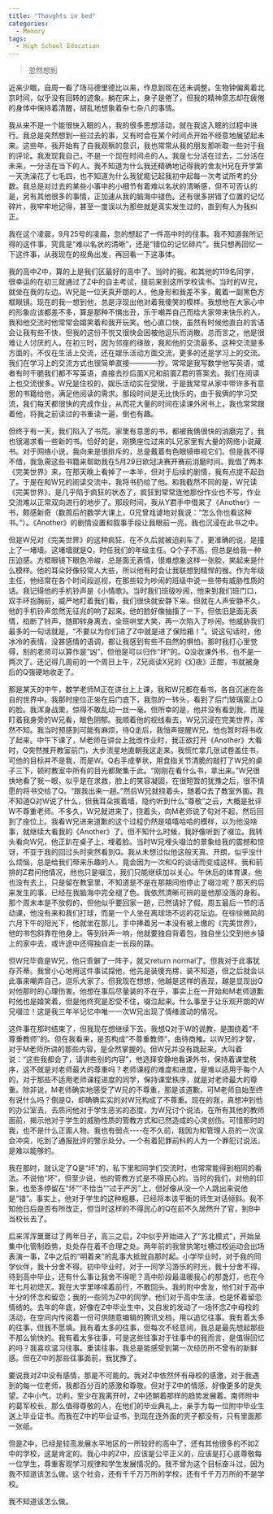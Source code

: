 ```yaml
---
title: "Thoughts in bed"
categories:
  - Memory
tags:
  - High School Education
---
```

>忽然想到

近来少眠，自周一看了场马德里德比以来，作息到现在还未调整。生物钟偏离着北京时间，似乎没有回转的迹象。躺在床上，身子是倦了，但我的精神意志却在疲倦的身体中保持着清醒，胡乱地想象着杂七杂八的事情。

​我从来不是一个能很快入眠的人，我的很多思想活动，就在我这入眠的过程中进行。我总是突然想到一些过去的事，又有时会在某个时间点开始不经意地展望起未来。这些年，我开始有了自我观察的意识，我也常常从我的朋友那听取一些对于我的评论。我发现我自己，不是一个现在时间点的人。我是七分活在过去，二分活在未来，一分活在当下的人。我不知道为什么我还精确地记得我的舍友H兄在开学第一天洗澡花了七毛四，也不知道为什么我犹能记起我初中起每一次考试所考的分数。我总是对过去的某些小事中的小细节有着难以名状的清晰感，但不可否认的是，另有其他很多的事情，正加速从我的脑海中褪色。还有很多拼错了位置的记忆碎片，我牢牢地记得，甚至一度误以为那些就是真实发生过的，直到有人为我纠正。

​我在这个凌晨，9月25号的凌晨，忽的想起了一件高中时的往事。我不知道我所记得的这件事，究竟是“难以名状的清晰”，还是“错位的记忆碎片”。我只想再回忆一下这件事，从我现在的视角出发，再回看一下这事体。

​我的高中Z中，算的上是我们区最好的高中了。当时的我，和其他的119名同学，很幸运的在初三就通过了Z中的自主考试，提前来到这所学校读书。当时的W兄，就坐在我的左边。W兄是一位天真开朗的人，他身形和我差不多，戴着一副黑色方框眼镜。现在的我一想到他，总是浮现出他对着我傻笑的模样。我想他在大家心中的形象应该都差不多，算是那种不惧出丑，乐于嘲弄自己而给大家带来快乐的人，我和他交流时他常常会嬉笑着和我开玩笑。他心直口快，虽然有时候他直白的言语会让我有些不快，但我的这份不悦又很快会因被他逗乐而消散。总而言之，他是很难让人讨厌的人。在初三时，因为邻座的缘故，我和他的交流最多。这种交流是多方面的，不仅在生活上交流，还在娱乐活动方面交流，更多的还是学习上的交流。我们在学习上的交流方式也很简单直接————抄。常常是我写数学他写英语，或者有时干脆我们都不写英语，直接去抄后面X兄和前面Z君的答案去。我们在阅读上也交流很多。W兄是住校的，娱乐活动实在受限，于是我常常从家中带许多有意思的书籍给他，满足他阅读的需求。那段时间是无比快乐的，由于我俩的学习交流，我们每天都很快的完成作业，从而花大量的时间在读课外闲书上，我也常常跟着他，将我之前读过的书重读一遍，倒也有趣。

​但终于有一天，我们陷入了书荒。家里有意思的书，都被我俩很快的消磨完了，我也很渴求看一些新的书。恰好的是，刚换座位过来的L兄家里有大量的网络小说藏书。对于网络小说，我向来是很排斥的，总是戴着有色眼镜审视它们。但是我不得不借，我急需这些书籍来帮助我在5月29日欧冠决赛开赛前消磨时间。我借了两本《完美世界》来，在那天晚上看掉了一本半，但对于后续的剧情，我有点提不起劲了。于是在和W兄的阅读交流中，我将书扔给了他。和我截然不同的是，W兄读《完美世界》，是几乎陷于疯狂的状态了，疯狂到常常连他那份作业也不写，作业交流难以正常双向进行的地步了。那段时间，我从Y君手中借来了《Another》一书，颇感新奇（数周后的数学大课上，G兄曾戏谑地对我说：“怎么你也看这种书。”）。《Another》的剧情设置和叙事手段让我眼前一亮，我也沉浸在此书之中。

但是W兄对《完美世界》的这种疯狂，在不久后就被迫刹车了，更准确的说，是撞上了一堵墙。这堵墙就是Q，时任我们的年级主任。Q个子不高，但总是给我一种压迫感。方框眼镜下眼色冷峻，总是面无表情，很难想象这样一张脸，笑起来是什么模样。他的耳朵好像较常人大些，所以他有时会让我联想到精悍的猴。作为年级主任，他经常在各个时间段巡视，在那些较为吵闹的班级中说一些带有威胁性质的话。我记得他的手机铃声是《小情歌》。当时我们班级吵闹，他来到我们班门口，双手环抱胸前，威严地盯着我们看，我们很快就安静下来。但就在人声安静不久，他的手机铃声忽然无征兆的响了起来。他的脸好像抽搐了一下，但依旧是面无表情，掐断了铃声，随即转身离去，全班哄堂大笑，再一次陷入了吵闹。他威胁我们最多的一句话就是，“不要以为你们进了Z中就是进了保险箱！”。说这句话时，他冰冷的表情，没甚感情的语调，都让我感到有些不自然的惧怕。那时我打心里觉得，别的老师可以算作是“凶”，但他是可以归作“坏”的。Q没收课外书，也不是一两次了。还记得几周前的一个周日上午，Z兄阅读X兄的《幻夜》正酣，书就被身后的Q强硬地收走了。

​那是某天的中午，数学老师M正在讲台上上课，我和W兄都在看书，各自沉迷在各自的世界中。我那时座位正坐在后门底下，我忽的一转头，看到了后门玻璃窗上Q的脸。我浑身战栗，惊得不敢乱动一丝一毫。但所幸的是，他并没有看到我，而是盯着我身旁的W兄看，眼色阴郁。我顺着他的视线看去，W兄沉浸在完美世界，浑然不知。我当时预感到可能有麻烦，待Q走后，我悄声提醒W兄，他也暂时将书收了起来。中午下课了，M老师在讲台上批改作业时，我正欲打开《Another》大看时，Q突然推开教室前门，大步流星地直朝我这走来。我慌忙拿几张试卷盖住书，可他的目标并不是我，而是W。Q右手成拳状，用食指关节清脆的敲打了W兄的桌子三下，顿时教室中所有的目光都聚集于此。“刚刚在看什么书，拿出来。”W兄很快地看了我一眼，似乎是在求救，脸上的笑容凝固，在很短暂的犹豫之后，很不情愿的将书交给了Q。“跟我出来一趟。”然后W兄就挠着头，随着Q去了教室外面。我不知道Q对W说了什么，但我耳朵挨着墙，隐约听到什么“尊敬”之云，大概是批评W不尊重老师。不多久，W兄就进来了，挠着头，向M老师说了句对不起，然后回到了座位上。我看W兄进来道歉的这个过程仍然是嘻嘻哈哈的模样，以为他没啥事，就继续大看我的《Another》了。但不知什么时候，我好像听到了啜泣。我转头看向W兄，他正趴在桌子上，埋着脸。当时W兄埋头啜泣的景象给我的震撼和惊讶，不亚于我的回过头时突然看到Q。我从未想过似他这般天真、开朗，似乎没什么烦恼，总是给我们带来乐趣的人，竟会因为一次和Q的谈话而变成这样。我和前排的Z君问他情况，他也只是啜泣，我们只能继续加以关心。午休后的体育课，他也没有去上，只是留在教室里，不知道是不是在那期间他停止了啜泣呢？那天的后来发生的事，已经在我脑海中完全褪了色。我依然清晰可辨的是他那没落的身影。那个周末本是不放假的，但他似乎要回家一趟，已然请好了假。周五最后一节的活动课，他没有来和我们打球，而是一个人坐在离球场不远的花坛边。在徐徐微风的六月下午的阳光下，他就坐在那儿，手中捧着另一本没有被上缴的《完美世界》，他的书包斜靠在他身上。等到铃声一响，他就要独自背着包，独自坐公交到他乡镇上的家中去，或许途中还得独自走一长段的路。

​但W兄毕竟是W兄，他只乖僻了一阵子，就又return normal了。但我对于此事犹存芥蒂。我曾小心地用这件事试探他，他先是装傻充楞，装不知道，但之后就会以此事来嘲弄自己，逗乐大家了。但我现在想想，他越是这样的表现，越是显现出Q对他那时的心理伤害。他想在事后尽量装的不在乎，事实上在一开始和M老师道歉时他也是嬉笑着，但是他终究是忍受不住，啜泣起来。什么事至于让乐观开朗的W兄啜泣！这是我三年半记忆中唯一一次W兄出现了情绪波动的情况。

​这件事在那时结束了，但我现在想继续下去。我想Q对于W的说教，是围绕着“不尊重教师”的。但在我看来，是否构成“不尊重教师”，由待商榷。以W兄的才智，对于M老师所讲的那些内容，是全然掌握的。但W兄并没有跳起来，大叫着说：“这些我都会了，请讲些别的内容”，他选择安静地看课外书，保持着课堂秩序，这不就是对老师最大的尊重吗？老师课程的难度和进度，是难以适用于每个人的，对于那些不适用老师课程进度的同学，保持课堂秩序，就是对老师最大的尊重。除非说，M老师确实地感受了W兄的不尊重，那是该道歉，可M老师自始至终有说什么吗？倒是Q，却确确实实的对W兄构成了不尊重。现在的我，真想冲到他的办公室去，去质问他对于学生恶劣的态度，为W兄讨个说法，在所有其他的教师面前，揭示他对于学生的威胁性质的管教方式和已然造成的心灵创伤。可惜那时的我，也不是什么正面人物。我也有弱点----在不久前，我因为和管理人员的一次误会冲突，吃到了通报批评的警示处分。一个有着犯罪前科的人为一个罪犯讨说法，是难以能够的。

​我在那时，就认定了Q是“坏”的，私下里和同学们交流时，也常常能得到相同的看法。不说他“坏”，但至少说，他的管教方式是不得民心的。当时的我们，对他的印象，也至多停留在“坏”“不恰当”“过于严厉”上，但好像从没一个人跳出来说他是“错”。事实上，他对于学生的这种粗暴，已经将本该平衡的师生对话倾斜。我不知他日后是否有所改正，但当时这样的不得民心的Q在前不久居然升了官，到B中当校长去了。

​后来浑浑噩噩过了两年日子，高三之后，Z中似乎开始进入了“苏北模式”，开始呈集中化管制趋势，处处存在着不合理之处。两年前的我曾执笔吐槽过校运动会出场表演一事，Z中之后的“明着来”的乱事大抵就自那时起。小学毕业时，对于我的同学伙伴，我十分舍不得。初中毕业时，对于一同学习游乐的时光，我十分舍不得。待到高中毕业，还有什么事让我舍不得呢？高中阶段最温暖我心的那盏灯，也在今年七月初熄灭。我在大学里哆嗦着前行，不敢回头。我的附中舍友，他们对于高中十分的怀念和留恋；我的一些同为Z中的同学，他们对于高中生活，也是怀着留恋情结的。去年的年底，好像在Z中毕业生中，又自发的发动了一场怀念Z中母校的活动，在空间内传阅着一份可供随意编辑的腾讯文档，用以追忆往事。我有着太多的往事，但我不愿填。我有着太多的往事，但每次不经意间，我总是最先想起那些不那么愉快的。我有着太多往事，可是这些往事对于往事中的我而言，是值得回忆的吗？我喜欢温习往事。重读往事，我总是能感受到第一次经历所不曾有的新鲜感。但在Z中的那些往事面前，我犹豫了。

​要说我对Z中没有感情，那是不可能的。我对Z中依然怀有母校的感激，对于我遇到的每一位老师，我都百分百的感激和尊敬。但对于Z中的情感，好像更多的是失望。Z中小气、功利，至少在我离开时，Z中还朝着那样的趋势发展着。南师附中的葛军校长，那么值得尊敬的人，在他们的毕业典礼上，亲手为每一位附中毕业生送上毕业证书。而我在Z中的毕业证书，到现在连外面的壳子都没有，只有里面那一张纸。

​但是Z中，已经是较高发展水平地区的一所较好的高中了，还有其他很多的不如Z中的学校，这是肯定的。我心中的Z中，应该是公平正义的，应该是打心底尊敬每一位学生，尊重客观学习规律和学生发展情况的。我不曾为这个目标奋斗过，因为我不知道该怎么做。这个社会，还有千千万万所的学校，还有千千万万所的不是学校。

​我不知道该怎么做。​​​​​​​​